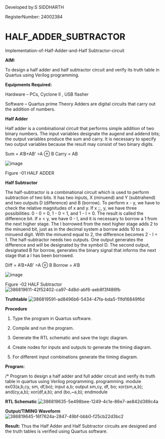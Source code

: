 
Developed by:S SIDDHARTH


RegisterNumber: 24002384

# HALF_ADDER_SUBTRACTOR

Implementation-of-Half-Adder-and-Half Subtractor-circuit

**AIM:**

To design a half adder and half subtractor circuit and verify its truth table in Quartus using Verilog programming.

**Equipments Required:**

Hardware – PCs, Cyclone II , USB flasher 

Software – Quartus prime Theory Adders are digital circuits that carry out the addition of numbers.

**Half Adder**

Half adder is a combinational circuit that performs simple addition of two binary numbers. The input variables designate the augend and addend bits; the output variables produce the sum and carry. It is necessary to specify two output variables because the result may consist of two binary digits.

Sum = A’B+AB’ =A ⊕ B Carry = AB

![image](https://github.com/naavaneetha/HALF_ADDER_SUBTRACTOR/assets/154305477/bd4a0b2c-cdbc-4184-ab08-81578f121e1f)

Figure -01 HALF ADDER

**Half Subtractor**

The half-subtractor is a combinational circuit which is used to perform subtraction of two bits. It has two inputs, X (minuend) and Y (subtrahend) and two outputs D (difference) and B (borrow). To perform x - y, we have to check the relative magnitudes of x and y. If x ;;, y, we have three possibilities: 0 - 0 = 0, 1 - 0 = 1, and 1 - I = 0. The result is called the difference bit. If x < y, we have 0 - I, and it is necessary to borrow a 1 from the next higher stage. The I borrowed from the next higher stage adds 2 to the minuend bit, just as in the decimal system a borrow adds 10 to a minuend digit. With the minuend equal to 2, the difference becomes 2 - I = 1. The half-subtractor needs two outputs. One output generates the difference and will be designated by the symbol D. The second output, designated B for borrow, generates the binary signal that informs the next stage that a I has been borrowed. 

Diff = A’B+AB’ =A ⊕ B
Borrow = A’B

 ![image](https://github.com/naavaneetha/HALF_ADDER_SUBTRACTOR/assets/154305477/d76b099c-513f-4e7c-843a-e2fd028a531a)

Figure -02 HALF Subtractor
![386819611-42f52402-ca97-4d8d-abf6-aeb8f3f486fb](https://github.com/user-attachments/assets/309418a1-4d79-4dce-b4ef-cabc70fc94fb)

**Truthtable**
![386819591-ad8496b6-5434-47fa-bda5-11fd16849f6d](https://github.com/user-attachments/assets/2c47db4f-fef9-475e-976c-6ab2a4abec23)

**Procedure**

1.	Type the program in Quartus software.

2.	Compile and run the program.

3.	Generate the RTL schematic and save the logic diagram.

4.	Create nodes for inputs and outputs to generate the timing diagram.

5.	For different input combinations generate the timing diagram.


**Program:**

/* Program to design a half adder and full adder circuit and verify its truth table in quartus using Verilog programming.
programming. module ex03(a,b,cy, sm, df,bo); input a,b; output sm,cy, df, bo; xor(sm,a,b); and(cy,a,b); xor(df,a,b); and (bo,~a,b); endmodule


**RTL Schematic**
![386819635-5e498bee-1249-4c1e-86e7-ae842d389c4a](https://github.com/user-attachments/assets/91b90c51-43b4-45a5-aa0d-4ec435800f61)

**Output/TIMING Waveform**
![386819645-16f7624a-2847-49bf-bbb0-f25cb22d3bc2](https://github.com/user-attachments/assets/319f3a36-16e0-4246-81fb-66ffc6c31ca2)

**Result:**
Thus the Half Adder and Half Subtractor circuits are designed and the truth tables is verified using Quartus software.
